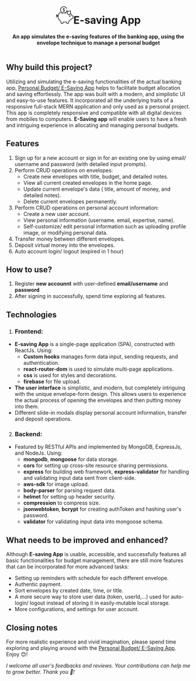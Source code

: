 <div align="center">
  <h1> <img src="https://raw.githubusercontent.com/JohnnyDiep1021/Personal-Budget-App/main/Frontend/img/eSaving-logo48.png" alt="Personal Budget/ E=saving logo"/>E-saving App</h1>
  <strong>An app simulates the e-saving features of the banking app, using the envelope technique to manage a personal budget</strong><br>
</div>
<br>

## Why build this project?
Utilizing and simulating the e-saving functionalities of the actual banking app, [Personal Budget/ E-Saving App](https://personal-budget-f770f.web.app/auth) helps to facilitate budget allocation and saving effortlessly. The app was built with a modern, and simplistic UI and easy-to-use features. It incorporated all the underlying traits of a responsive full-stack MERN application and only used as a personal project. This app is completely responsive and compatible with all digital devices from mobiles to computers. **E-Saving app** will enable users to have a fresh and intriguing experience in allocating and managing personal budgets.

## Features
1. Sign up for a new account or sign in for an existing one by using email/ username and password (with detailed input prompts).
2. Perform CRUD operations on envelopes:
    + Create new envelopes with title, budget, and detailed notes.
    + View all current created envelopes in the home page.
    + Update current envelope's data ( title, amount of money, and detailed notes).
    + Delete current envelopes permanently.
3. Perform CRUD operations on personal account information:
    + Create a new user account.
    + View personal information (username. email, expertise, name).
    + Self-customize/ edit personal information such as uploading profile image, or modifying personal data. 
4. Transfer money between different envelopes.
5. Deposit virtual money into the envelopes.
6. Auto account login/ logout (expired in 1 hour)

## How to use?
1. Register **new accounnt** with user-defined **email/username** and **password**
2. After signing in successfully, spend time exploring all features.
  
## Technologies
1) ### Frontend:
- **E-saving App** is a single-page application (SPA), constructed with ReactJs. Using:
  + **Custom hooks** manages form data input, sending requests, and authentication.
  + **react-router-dom** is used to simulate multi-page applications.
  + **css** is used for styles and decorations.
  + **firebase** for file upload.
- **The user interface** is simplistic, and modern, but completely intriguing with the unique envelope-form design. This allows users to experience the actual process of opening the envelopes and then putting money into them. 
- Different slide-in modals display personal account information, transfer and deposit operations.

2) ### Backend:
- Featured by RESTful APIs and implemented by MongoDB, ExpressJs, and NodeJs. Using:
  + **mongodb**, **mongoose** for data storage.
  + **cors** for setting up cross-site resource sharing permissions.
  + **express** for building web framework, **express-validator** for handling and validating input data sent from client-side.
  + **aws-sdk** for image upload.
  + **body-parser** for parsing request data.
  + **helmet** for setting up header security.
  + **compression** to compress size.
  + **jsonwebtoken**, **bcrypt** for creating authToken and hashing user's password.
  + **validator** for validating input data into mongoose schema.

## What needs to be improved and enhanced?
Although **E-saving App** is usable, accessible, and successfully features all basic functionalities for budget management, there are still more features that can be incorporated for more advanced tasks:
  + Setting up reminders with schedule for each different envelope.
  + Authentic payment.
  + Sort envelopes by created date, time, or title. 
  + A more secure way to store user data (token, userId,...) used for auto-login/ logout instead of storing it in easily-mutable local storage.
  +  More configurations, and settings for user account.

## Closing notes
For more realistic experience and vivid imagination, please spend time exploring and playing around with the [Personal Budget/ E-Saving App](https://personal-budget-f770f.web.app/auth). Enjoy :blush:! 

*I welcome all user's feedbacks and reviews. Your contributions can help me to grow better. Thank you :handshake:!*
